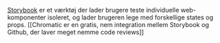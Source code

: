 [Storybook](https://storybook.js.org/) er et værktøj der lader brugere teste individuelle web-komponenter isoleret, og lader brugeren lege med forskellige states og props. [[Chromatic er en gratis, nem integration mellem Storybook og Github, der laver meget nemme code reviews]]